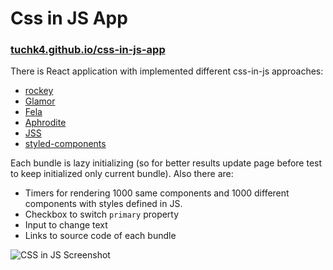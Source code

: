 # Css in JS App

### [tuchk4.github.io/css-in-js-app](https://tuchk4.github.io/css-in-js-app)

There is React application with implemented different css-in-js approaches:

- [rockey](https://github.com/tuchk4/rockey)
- [Glamor](https://github.com/threepointone/glamor)
- [Fela](https://github.com/rofrischmann/fela)
- [Aphrodite](https://github.com/Khan/aphrodite)
- [JSS](https://github.com/cssinjs/jss)
- [styled-components](https://github.com/styled-components/styled-components)

Each bundle is lazy initializing (so for better results update page before test to keep initialized only current bundle). Also
there are:

- Timers for rendering 1000 same components and 1000 different components with styles defined in JS.
- Checkbox to switch `primary` property
- Input to change text
- Links to source code of each bundle

![CSS in JS Screenshot](http://i.imgur.com/ArmTqGJ.png)
